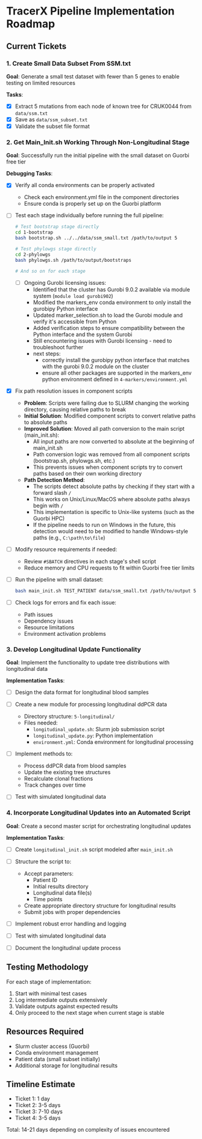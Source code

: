 # TracerX Pipeline Implementation Roadmap

## Current Tickets

### 1. Create Small Data Subset From SSM.txt
**Goal**: Generate a small test dataset with fewer than 5 genes to enable testing on limited resources

**Tasks**:
- [x] Extract 5 mutations from each node of known tree for CRUK0044 from `data/ssm.txt` 
- [x] Save as `data/ssm_subset.txt` 
- [x] Validate the subset file format

### 2. Get Main_Init.sh Working Through Non-Longitudinal Stage
**Goal**: Successfully run the initial pipeline with the small dataset on Guorbi free tier

**Debugging Tasks**:
- [x] Verify all conda environments can be properly activated
  - Check each environment.yml file in the component directories
  - Ensure conda is properly set up on the Guorbi platform
  
- [ ] Test each stage individually before running the full pipeline:
  ```bash
  # Test bootstrap stage directly
  cd 1-bootstrap
  bash bootstrap.sh ../../data/ssm_small.txt /path/to/output 5
  
  # Test phylowgs stage directly
  cd 2-phylowgs
  bash phylowgs.sh /path/to/output/bootstraps
  
  # And so on for each stage
  ```
  - [ ] Ongoing Gurobi licensing issues:
    - Identified that the cluster has Gurobi 9.0.2 available via module system (`module load gurobi902`)
    - Modified the markers_env conda environment to only install the gurobipy Python interface
    - Updated marker_selection.sh to load the Gurobi module and verify it's accessible from Python
    - Added verification steps to ensure compatibility between the Python interface and the system Gurobi
    - Still encountering issues with Gurobi licensing - need to troubleshoot further
    - next steps:
      - correctly install the gurobipy python interface that matches with the gurobi 9.0.2 module on 
      the cluster 
      - ensure all other packages are supported in the markers_env python environment defined in 
      `4-markers/environment.yml` 

- [x] Fix path resolution issues in component scripts
  - **Problem**: Scripts were failing due to SLURM changing the working directory, causing relative paths to break
  - **Initial Solution**: Modified component scripts to convert relative paths to absolute paths
  - **Improved Solution**: Moved all path conversion to the main script (main_init.sh):
    - All input paths are now converted to absolute at the beginning of main_init.sh
    - Path conversion logic was removed from all component scripts (bootstrap.sh, phylowgs.sh, etc.)
    - This prevents issues when component scripts try to convert paths based on their own working directory
  - **Path Detection Method**: 
    - The scripts detect absolute paths by checking if they start with a forward slash `/`
    - This works on Unix/Linux/MacOS where absolute paths always begin with `/`
    - This implementation is specific to Unix-like systems (such as the Guorbi HPC)
    - If the pipeline needs to run on Windows in the future, this detection would need to be modified to handle Windows-style paths (e.g., `C:\path\to\file`)

- [ ] Modify resource requirements if needed:
  - Review `#SBATCH` directives in each stage's shell script
  - Reduce memory and CPU requests to fit within Guorbi free tier limits
  
- [ ] Run the pipeline with small dataset:
  ```bash
  bash main_init.sh TEST_PATIENT data/ssm_small.txt /path/to/output 5 1500
  ```

- [ ] Check logs for errors and fix each issue:
  - Path issues
  - Dependency issues
  - Resource limitations
  - Environment activation problems

### 3. Develop Longitudinal Update Functionality
**Goal**: Implement the functionality to update tree distributions with longitudinal data

**Implementation Tasks**:
- [ ] Design the data format for longitudinal blood samples
- [ ] Create a new module for processing longitudinal ddPCR data
  - Directory structure: `5-longitudinal/`
  - Files needed:
    - `longitudinal_update.sh`: Slurm job submission script
    - `longitudinal_update.py`: Python implementation
    - `environment.yml`: Conda environment for longitudinal processing
    
- [ ] Implement methods to:
  - Process ddPCR data from blood samples
  - Update the existing tree structures
  - Recalculate clonal fractions
  - Track changes over time
  
- [ ] Test with simulated longitudinal data

### 4. Incorporate Longitudinal Updates into an Automated Script
**Goal**: Create a second master script for orchestrating longitudinal updates

**Implementation Tasks**:
- [ ] Create `longitudinal_init.sh` script modeled after `main_init.sh`
- [ ] Structure the script to:
  - Accept parameters:
    - Patient ID
    - Initial results directory
    - Longitudinal data file(s)
    - Time points
  - Create appropriate directory structure for longitudinal results
  - Submit jobs with proper dependencies
  
- [ ] Implement robust error handling and logging
- [ ] Test with simulated longitudinal data
- [ ] Document the longitudinal update process

## Testing Methodology
For each stage of implementation:
1. Start with minimal test cases
2. Log intermediate outputs extensively
3. Validate outputs against expected results
4. Only proceed to the next stage when current stage is stable

## Resources Required
- Slurm cluster access (Guorbi)
- Conda environment management
- Patient data (small subset initially)
- Additional storage for longitudinal results

## Timeline Estimate
- Ticket 1: 1 day
- Ticket 2: 3-5 days
- Ticket 3: 7-10 days 
- Ticket 4: 3-5 days

Total: 14-21 days depending on complexity of issues encountered 